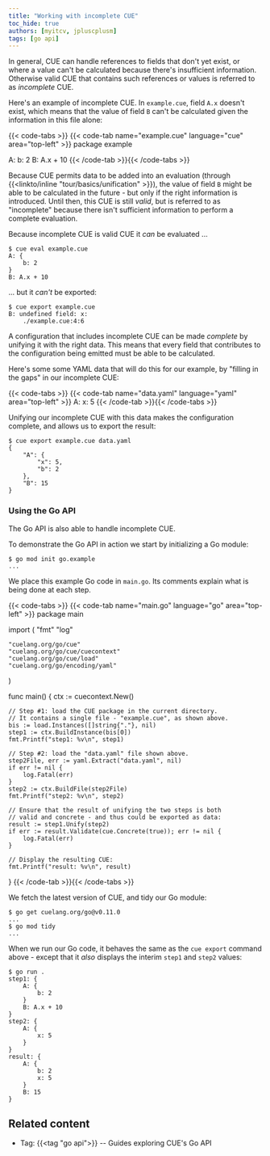 ```yaml
---
title: "Working with incomplete CUE"
toc_hide: true
authors: [myitcv, jpluscplusm]
tags: [go api]
---
```


In general, CUE can handle references to fields that don't yet exist, or where
a value can't be calculated because there's insufficient information.
Otherwise valid CUE that contains such references or values is referred to as
*incomplete* CUE.

Here's an example of incomplete CUE. In `example.cue`, field `A.x` doesn't
exist, which means that the value of field `B` can't be calculated given the
information in this file alone:

{{< code-tabs >}}
{{< code-tab name="example.cue" language="cue" area="top-left" >}}
package example

A: b: 2
B: A.x + 10
{{< /code-tab >}}{{< /code-tabs >}}

Because CUE permits data to be added into an evaluation
(through {{<linkto/inline "tour/basics/unification" >}}),
the value of field `B` might be able to be calculated in the future - but only
if the right information is introduced.
Until then, this CUE is still *valid*, but is referred to as "incomplete"
because there isn't sufficient information to perform a complete evaluation.

Because incomplete CUE is valid CUE it *can* be evaluated ...

```text { title="TERMINAL" type="terminal" codeToCopy="Y3VlIGV2YWwgZXhhbXBsZS5jdWU=" }
$ cue eval example.cue
A: {
    b: 2
}
B: A.x + 10
```

... but it *can't* be exported:

```text { title="TERMINAL" type="terminal" codeToCopy="Y3VlIGV4cG9ydCBleGFtcGxlLmN1ZQ==" }
$ cue export example.cue
B: undefined field: x:
    ./example.cue:4:6
```

A configuration that includes incomplete CUE can be made *complete* by unifying
it with the right data. This means that every field that contributes to the
configuration being emitted must be  able to be calculated.

Here's some some YAML data that will do this for our example, by "filling in
the gaps" in our incomplete CUE:

{{< code-tabs >}}
{{< code-tab name="data.yaml" language="yaml" area="top-left" >}}
A:
  x: 5
{{< /code-tab >}}{{< /code-tabs >}}

Unifying our incomplete CUE with this data makes the configuration complete,
and allows us to export the result:

```text { title="TERMINAL" type="terminal" codeToCopy="Y3VlIGV4cG9ydCBleGFtcGxlLmN1ZSBkYXRhLnlhbWw=" }
$ cue export example.cue data.yaml
{
    "A": {
        "x": 5,
        "b": 2
    },
    "B": 15
}
```

### Using the Go API

The Go API is also able to handle incomplete CUE.

To demonstrate the Go API in action we start by initializing a Go module:

```text { title="TERMINAL" type="terminal" codeToCopy="Z28gbW9kIGluaXQgZ28uZXhhbXBsZQ==" }
$ go mod init go.example
...
```

We place this example Go code in `main.go`.
Its comments explain what is being done at each step.

{{< code-tabs >}}
{{< code-tab name="main.go" language="go" area="top-left" >}}
package main

import (
	"fmt"
	"log"

	"cuelang.org/go/cue"
	"cuelang.org/go/cue/cuecontext"
	"cuelang.org/go/cue/load"
	"cuelang.org/go/encoding/yaml"
)

func main() {
	ctx := cuecontext.New()

	// Step #1: load the CUE package in the current directory.
	// It contains a single file - "example.cue", as shown above.
	bis := load.Instances([]string{"."}, nil)
	step1 := ctx.BuildInstance(bis[0])
	fmt.Printf("step1: %v\n", step1)

	// Step #2: load the "data.yaml" file shown above.
	step2File, err := yaml.Extract("data.yaml", nil)
	if err != nil {
		log.Fatal(err)
	}
	step2 := ctx.BuildFile(step2File)
	fmt.Printf("step2: %v\n", step2)

	// Ensure that the result of unifying the two steps is both
	// valid and concrete - and thus could be exported as data:
	result := step1.Unify(step2)
	if err := result.Validate(cue.Concrete(true)); err != nil {
		log.Fatal(err)
	}

	// Display the resulting CUE:
	fmt.Printf("result: %v\n", result)
}
{{< /code-tab >}}{{< /code-tabs >}}

We fetch the latest version of CUE, and tidy our Go module:

```text { title="TERMINAL" type="terminal" codeToCopy="Z28gZ2V0IGN1ZWxhbmcub3JnL2dvQHYwLjExLjAKZ28gbW9kIHRpZHk=" }
$ go get cuelang.org/go@v0.11.0
...
$ go mod tidy
...
```

When we run our Go code, it behaves the same as the `cue export` command above
\- except that it *also* displays the interim `step1` and `step2` values:

```text { title="TERMINAL" type="terminal" codeToCopy="Z28gcnVuIC4=" }
$ go run .
step1: {
	A: {
		b: 2
	}
	B: A.x + 10
}
step2: {
	A: {
		x: 5
	}
}
result: {
	A: {
		b: 2
		x: 5
	}
	B: 15
}
```
## Related content

- Tag: {{<tag "go api">}} -- Guides exploring CUE's Go API
